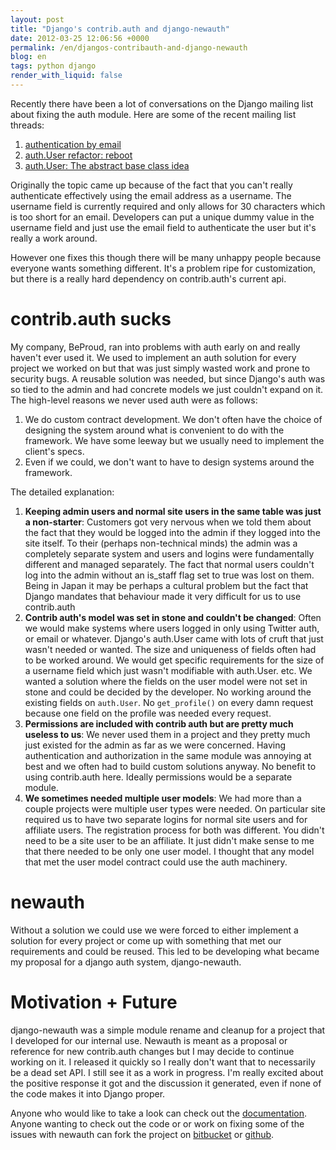 ```yaml
---
layout: post
title: "Django's contrib.auth and django-newauth"
date: 2012-03-25 12:06:56 +0000
permalink: /en/djangos-contribauth-and-django-newauth
blog: en
tags: python django
render_with_liquid: false
---
```


Recently there have been a lot of conversations on the Django mailing
list about fixing the auth module. Here are some of the recent mailing
list threads:

1. [authentication by email](https://groups.google.com/forum/?fromgroups#!topic/django-developers/YcFTAaidiL4)
2. [auth.User refactor: reboot](https://groups.google.com/forum/?fromgroups#!topic/django-developers/ba21QMpffZs)
3. [auth.User: The abstract base class idea](https://groups.google.com/forum/?fromgroups#!topic/django-developers/Na0AmIGSGQA)

Originally the topic came up because of the fact that you can't really
authenticate effectively using the email address as a username. The
username field is currently required and only allows for 30 characters
which is too short for an email. Developers can put a unique dummy value
in the username field and just use the email field to authenticate the
user but it's really a work around.

However one fixes this though there will be many unhappy people because
everyone wants something different. It's a problem ripe for
customization, but there is a really hard dependency on contrib.auth's
current api.

# contrib.auth sucks

My company, BeProud, ran into problems with auth early on and really
haven't ever used it. We used to implement an auth solution for every
project we worked on but that was just simply wasted work and prone to
security bugs. A reusable solution was needed, but since Django's auth
was so tied to the admin and had concrete models we just couldn't expand
on it. The high-level reasons we never used auth were as follows:

1. We do custom contract development. We don't often have the choice of
   designing the system around what is convenient to do with the
   framework. We have some leeway but we usually need to implement the
   client's specs.
2. Even if we could, we don't want to have to design systems around the
   framework.

The detailed explanation:

1. **Keeping admin users and normal site users in the same table was
   just a non-starter**: Customers got very nervous when we told them
   about the fact that they would be logged into the admin if they
   logged into the site itself. To their (perhaps non-technical minds)
   the admin was a completely separate system and users and logins were
   fundamentally different and managed separately. The fact that normal
   users couldn't log into the admin without an is_staff flag set to
   true was lost on them. Being in Japan it may be perhaps a cultural
   problem but the fact that Django mandates that behaviour made it
   very difficult for us to use contrib.auth
2. **Contrib auth's model was set in stone and couldn't be changed**:
   Often we would make systems where users logged in only using Twitter
   auth, or email or whatever. Django's auth.User came with lots of
   cruft that just wasn't needed or wanted. The size and uniqueness of
   fields often had to be worked around. We would get specific
   requirements for the size of a username field which just wasn't
   modifiable with auth.User. etc. We wanted a solution where the
   fields on the user model were not set in stone and could be decided
   by the developer. No working around the existing fields on
   `auth.User`. No `get_profile()` on every damn request because one field
   on the profile was needed every request.
3. **Permissions are included with contrib auth but are pretty much
   useless to us**: We never used them in a project and they pretty
   much just existed for the admin as far as we were concerned. Having
   authentication and authorization in the same module was annoying at
   best and we often had to build custom solutions anyway. No benefit
   to using contrib.auth here. Ideally permissions would be a separate
   module.
4. **We sometimes needed multiple user models**: We had more than a
   couple projects were multiple user types were needed. On particular
   site required us to have two separate logins for normal site users
   and for affiliate users. The registration process for both was
   different. You didn't need to be a site user to be an affiliate. It
   just didn't make sense to me that there needed to be only one user
   model. I thought that any model that met the user model contract
   could use the auth machinery.

# newauth

Without a solution we could use we were forced to either implement a
solution for every project or come up with something that met our
requirements and could be reused. This led to be developing what became
my proposal for a django auth system, django-newauth.

# Motivation + Future

django-newauth was a simple module rename and cleanup for a project that
I developed for our internal use. Newauth is meant as a proposal or
reference for new contrib.auth changes but I may decide to continue
working on it. I released it quickly so I really don't want that to
necessarily be a dead set API. I still see it as a work in progress. I'm
really excited about the positive response it got and the discussion it
generated, even if none of the code makes it into Django proper.

Anyone who would like to take a look can check out the
[documentation](http://ianlewis.bitbucket.org/django-newauth/). Anyone
wanting to check out the code or or work on fixing some of the issues
with newauth can fork the project on
[bitbucket](https://bitbucket.org/IanLewis/django-newauth) or
[github](https://github.com/IanLewis/django-newauth).
